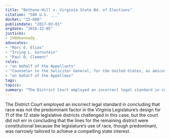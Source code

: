 ```yaml
---
title: "Bethune-Hill v. Virginia State Bd. of Elections"
citation: "580 U.S. ___"
docket: "15-680"
publishdate: "2017-03-01"
argdate: "2016-12-05"
justices:
- 1988kennedy
advocates:
- "Marc E. Elias"
- "Irving L. Gornstein"
- "Paul D. Clement"
roles:
- "on behalf of the Appellants"
- "Counselor to the Solicitor General, for the United States, as amicus curiae, supporting vacatur in part and affirmance in part"
- "on behalf of the Appellees"
tags:
topics:
summary: "The District Court employed an incorrect legal standard in concluding that race was not the predominant factor in the Virginia Legislature’s design for 11 of the 12 state legislative districts challenged in this case, but the court did not err in concluding that the lines for the remaining district were constitutional because the legislature’s use of race, though predominant, was narrowly tailored to achieve a compelling state interest."
---
```

The District Court employed an incorrect legal standard in concluding that race was not the predominant factor in the Virginia Legislature’s design for 11 of the 12 state legislative districts challenged in this case, but the court did not err in concluding that the lines for the remaining district were constitutional because the legislature’s use of race, though predominant, was narrowly tailored to achieve a compelling state interest.

